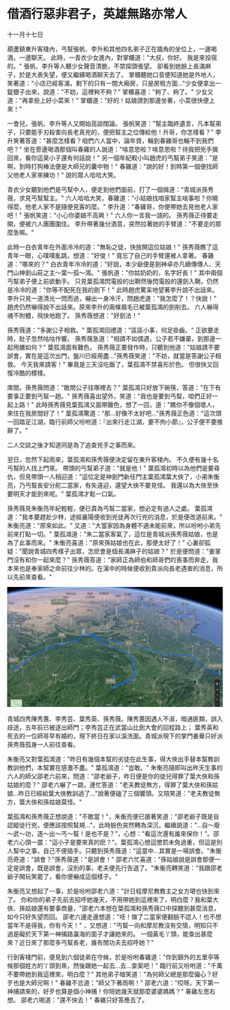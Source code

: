 # 借酒行惡非君子，英雄無路亦常人

十一月十七日

葫蘆鎮東升客棧內，丐幫張帆、李升和其他四名弟子正在牆角的坐位上，一邊喝酒，一邊聊天。 此時，一青衣少女進內，對掌櫃道："大叔，你好。 我是來投宿的。" 張帆、李升等人聽少女聲音清脆，不禁探頭張望。 卻看到她臉上長滿麻子，於是大表失望，便又繼續喝酒聊天去了。 掌櫃聽她口音便知道她是外地人，笑著道："小店已經客滿，剩下的只有一間大廂房，只是房租方面..."少女便拿出一錠銀子出來，說道："不妨，這裡夠不夠？" 掌櫃喜道："夠了、夠了。" 少女又道："再拿些上好小菜來！" 掌櫃道："好的！姑娘請到那邊坐著，小菜很快便上來！"

一會兒，張帆、李升等人又開始高談闊論。 張帆笑道："幫主臨終遺言，凡本幫弟子，只要能手刃殺害向長老真兇的，便把幫主之位傳給他！升哥，你怎樣看？" 李升笑著答道："甚麼怎樣看？咱們六人當中，論年資，輪到春雞哥也輪不到我們吧？" 坐在旁邊喝酒那個叫春雞的人說道："啥意思啦？啥意思啦？待我把兇手擒回來，看你這臭小子還有何話說！" 另一個年紀較小叫趙虎的丐幫弟子笑道："是啊，到時打狗棒法便是大師兄的囊中物！" 春雞道："說的好！到時第一個便找師父他老人家來練功！" 說的眾人哈哈大笑。

青衣少女聽到他們是丐幫中人，便走到他們面前，打了一個揖道："青城派孫秀薇，求見丐幫幫主。" 六人哈哈大笑，春雞道："小姑娘找咱家幫主啥事啦？你曉得麼，他老人家不是隨便見客的麼。" 李升道："春雞哥，你便帶她去見他老人家吧！" 張帆笑道："小心你婆娘不高興！" 六人你一言我一語的。 孫秀薇正待要走開，便被六人團團圍住。 李升帶著幾分酒意，突然拉著她的手臂道："不要走的那麼急嘛。"

此時一白衣青年在外面冷冷的道："無恥之徒，快放開這位姑娘！" 孫秀薇瞧了這青年一眼，心噗噗亂跳，想道："好俊！" 竟忘了自己的手臂還被人拿著。 春雞道："哪來的？" 白衣青年冷冷的道："好說，本少爺便是劍神卓亦凡嫡傳傳人、天門山神劍山莊之主～葉～孤～鴻。" 張帆道："你姑奶奶的，名字好長！" 其中兩個丐幫弟子便上前欲動手。 只見葉孤鴻閃電般的出鞘然後閃電般的還劍入鞘，仍然是冷冷的道："你等不配死在我的劍下！" 此時趙虎驚呆地望著李升說不出話來。李升只見一道清光一閃而過，嚇出一身冷汗，問趙虎道："我怎麼了！？快說！" 趙虎仍然嚇得說不出話來。原來李升的兩條眉毛已被葉孤鴻的劍削去。 六人嚇得魂不附體，飛快地跑了。 孫秀薇想道："好劍法！"

孫秀薇道："多謝公子相救。" 葉孤鴻回禮道："區區小事，何足掛齒。" 正欲要走時，肚子忽然咕咕作響。 孫秀薇急道："相請不如偶遇，公子若不嫌棄，到那邊一起用膳如何？" 葉孤鴻面有難色。 孫秀薇正要發作時，只聽到他道："姑娘請不要誤會，實在是這次出門，盤川已經用盡..."孫秀薇笑道："不妨，就當是答謝公子相救。 今天我來請客！" 畢竟是三天沒吃飯了，葉孤鴻不禁喜形於色。 但很快又回復冷酷的模樣。

席間，孫秀薇問道："敢問公子往哪裡去？" 葉孤鴻只好放下碗筷，答道："在下有要事正要到丐幫一趟。" 孫秀薇喜出望外，笑道："我也是要到丐幫，咱們正好一起上路！" 此時孫秀薇見葉孤鴻又面帶難色，想了一回，道："瞧你不像個壞人，來住在我房間好了！" 葉孤鴻驚道："那...好像不太好吧..."孫秀薇正色道："這次頭一回踏足江湖，臨行前師父吩咐道：『出來行走江湖，要不拘小節』，公子便不要推辭了。"

二人交談之後才知道同是為了追查兇手之事而來。

翌日，忽然下起雨來，葉孤鴻和孫秀薇便決定留在東升客棧內。 不久便有幾十名丐幫的人找上門來。 帶頭的丐幫弟子道："就是他！" 葉孤鴻初時以為他們是要尋仇，但見帶頭一人相迎道："這位定是神劍門新任門主葉孤鴻葉大俠了，小弟朱衡亮，乃丐幫長安分舵二當家，有失遠迎，還望大俠不要見怪。 我還以為大俠至快要明天才能到來呢。" 葉孤鴻才鬆一口氣。

孫秀薇見朱衡亮年紀輕輕，便已貴為丐幫二當家，想必定有過人之處。 葉孤鴻道："我本要趕赴少林，途經襄陽便收到兇徒再次行兇的消息，於是便改道前來。" 朱衡亮道："原來如此。" 又道："大當家因為身體不適未能前來，所以吩咐小弟先前來打點一切。" 葉孤鴻道："朱二當家客氣了，這位是青城派孫秀薇姑娘，也是為了此事而來。" 朱衡亮喜道："原來孫姑娘也在此，那便太好了！" 心裏卻狐疑："聞說青城四秀樣子出眾，怎麽會是個長滿麻子的姑娘？" 於是便問道："姜掌門沒有和你一起來麼？" 孫秀薇答道："家師正為師伯和師哥們的喪事而奔走，我本來也是奉家師之命前往少林的。在漢中的時候便收到貴派向長老遇害的消息，所以先前來查看。"

![&#x8DEF;&#x7DDA;&#x5716;](.gitbook/assets/firefox_2019-05-01_16-59-12.jpg)

青城四秀陳秀蕙、李秀芸、葉秀英、孫秀薇。陳秀蕙因遇人不淑，暗通匪類，誤入歧途，五年前已被逐出師門；李秀芸正在武當山比劍大會的回程路上； 葉秀英和死去的一位師哥早有婚約，現下終日在家以淚洗面。青城派現下的掌門姜華只好派孫秀薇孤身一人前往查看。

朱衡亮又對葉孤鴻道："昨日有幾個本幫的劣徒在此生事，得大俠出手替本幫教訓教訓他們，本幫實在感激不盡。" 葉孤鴻道："豈敢。" 朱衡亮隨即叫出昨天生事的六人的師父邵老六前來，問道："邵老爺子，昨日便是你的徒兒得罪了葉大俠和孫姑娘的麼？" 邵老六嚇了一跳，連忙答道："老夫教徒無方，得罪了葉大俠和孫姑娘...昨日已經給葉大俠教訓過了..."說著便磕了三個響頭。又陪笑道："老夫教徒無方，葉大俠和孫姑娘莫怪。"

葉孤鴻和孫秀薇正想說道："不敢當！"，朱衡亮便已搶著笑道："邵老爺子既是自認縱徒行兇，便應該按照幫規..."，此時臉色突然轉為深沉，繼續說道："...自～廢～武～功，逐～出～丐～幫！是也不是？"，心想："看這次還有誰來保你！"。邵老六心頭一震："這小子是要來真的麽？"。葉孤鴻心想這懲罰未免過重，但這是別人幫中之事，自己不便插手。只聽到孫秀薇道："這當中...其實是一場誤會。"朱衡亮奇道："誤會？"孫秀薇道："是誤會！"
邵老六忙喜道："孫姑娘說是誤會那便一定是誤會，既是誤會，沒別的事，老夫便先行告退了。"朱衡亮轉笑道："我跟邵老爺子開玩笑罷了，看你便嚇成這個樣子。"

朱衡亮又想起了一事，於是吩咐邵老六道："計日程摩尼教教主之女方珺也快到來了。 你和你的弟子先前去招呼她幾天，不用帶她到這裡來了，明白麼？我和葉大俠、孫姑娘還有要事商量，"邵老六本想在葉孤鴻和孫秀薇口中探聽到甚麼消息，如今只好失望而回。 邵老六邊走邊想道："呸！做了二當家便翻臉不認人！也不想當年不是得我，你有今天！" ，又想道："丐幫一向和摩尼教沒有交情，明知只不過是礙於天下第一神捕路瀛海的面子才讓她來的。 一個黃毛丫頭，能查出甚麼來？近日來了那麼多丐幫長老，誰有閒功夫去招呼她？"

行到客棧門前，便見到六個徒弟在守候，於是吩咐春雞道："你到鎮外的五里亭等候那個姓方的丫頭到來，然後跟她一起去...去...查案吧！" 臨行前又吩咐道："千萬不要帶她到我這裡來，明白麼？" 其他弟子暗笑道："為何師父總是那麼偏心？好歹也是大師兄啊！" 春雞不忿道："師父下著雨啊！" 邵老六道："哎呀。天下第一神捕請來的，好歹也算是個小神捕！你陪她幾天就那麼婆婆媽媽？" 春雞左思右想。 邵老六喝道："還不快去！" 春雞只好答應去了。
